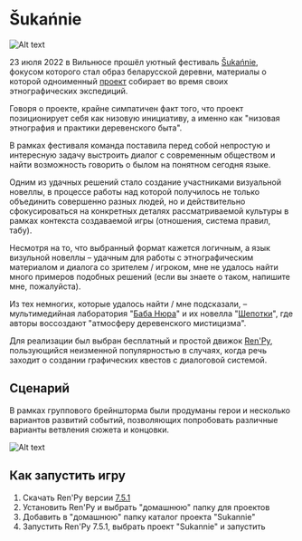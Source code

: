 # Šukańnie

![Alt text](../šukańnie.png?raw=true "Главное меню игры")

23 июля 2022 в Вильнюсе прошёл уютный фестиваль [Šukańnie]((https://www.instagram.com/shukannie_/)), фокусом которого стал образ беларусской деревни, материалы о которой одноименный [проект](https://www.instagram.com/shukannie_/) собирает во время своих этнографических экспедиций.

Говоря о проекте, крайне симпатичен факт того, что проект позиционирует себя как низовую инициативу, а именно как "низовая этнография и практики деревенского быта".

В рамках фестиваля команда поставила перед собой непростую и интересную задачу выстроить диалог с современным обществом и найти возможность говорить о былом на понятном сегодня языке.

Одним из удачных решений стало создание участниками визуальной новеллы, в процессе работы над которой получилось не только объединить совершенно разных людей, но и действительно сфокусироваться на конкретных деталях рассматриваемой культуры в рамках контекста создаваемой игры (отношения, система правил, табу).

Несмотря на то, что выбранный формат кажется логичным, а язык визульной новеллы – удачным для работы с этнографическим материалом и диалога со зрителем / игроком, мне не удалось найти много примеров подобных решений (если вы знаете о таком, напишите мне, пожалуйста).

Из тех немногих, которые удалось найти / мне подсказали, – мультимедийная лаборатория "[Баба Нюра](https://vk.com/babushcanura)" и их новелла "[Шепотки](https://vayurik.ru/vnds/play_game.html#shepotki)", где авторы воссоздают "атмосферу деревенского мистицизма".

Для реализации был выбран бесплатный и простой движок [Ren'Py](https://ru.wikipedia.org/wiki/Ren'Py), пользующийся неизменной популярностью в случаях, когда речь заходит о создании графических квестов с диалоговой системой.

## Сценарий

В рамках группового брейншторма были продуманы герои и несколько вариантов развитий событий, позволяющих попробовать различные варианты ветвления сюжета и концовки.

![Alt text](../mindmap.jpg?raw=true "Карта с ветвями сценария")

## Как запустить игру

1. Скачать Ren'Py версии [7.5.1](https://www.renpy.org/latest-7.html)
2. Установить Ren'Py и выбрать "домашнюю" папку для проектов
3. Добавить в "домашнюю" папку каталог проекта "Sukannie"
4. Запустить Ren'Py 7.5.1, выбрать проект "Sukannie" и запустить

